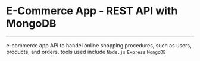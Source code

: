 # E-Commerce App - REST API with MongoDB
---

e-commerce app API to handel online shopping procedures, such as users, products, and orders.
tools used include `Node.js` `Express` `MongoDB` 